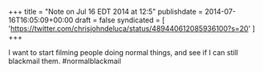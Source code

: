 +++
title = "Note on Jul 16 EDT 2014 at 12:5"
publishdate = 2014-07-16T16:05:09+00:00
draft = false
syndicated = [ 'https://twitter.com/chrisjohndeluca/status/489440612085936100?s=20' ]
+++

I want to start filming people doing normal things, and see if I can still blackmail them. #normalblackmail
